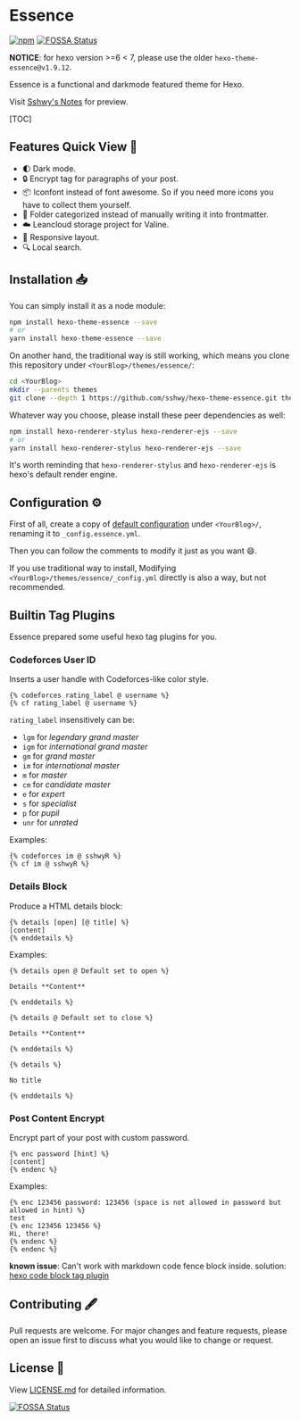 # Essence

[![npm](https://img.shields.io/npm/v/hexo-theme-essence)](https://www.npmjs.com/package/hexo-theme-essence) [![FOSSA Status](https://app.fossa.com/api/projects/git%2Bgithub.com%2Fsshwy%2Fhexo-theme-essence.svg?type=shield)](https://app.fossa.com/projects/git%2Bgithub.com%2Fsshwy%2Fhexo-theme-essence?ref=badge_shield)

**NOTICE**: for hexo version >=6 < 7, please use the older `hexo-theme-essence@v1.9.12`.

Essence is a functional and darkmode featured theme for Hexo.

Visit [Sshwy's Notes](https://notes.sshwy.name) for preview.

[TOC]

## Features Quick View :hammer:

- :first_quarter_moon: Dark mode.
- :lock: Encrypt tag for paragraphs of your post.
- :package: Iconfont instead of font awesome. So if you need more icons you have to collect them yourself.
- :open_file_folder: Folder categorized instead of manually writing it into frontmatter.
- :cloud: Leancloud storage project for Valine.
- :iphone: Responsive layout.
- :mag: Local search.

## Installation :inbox_tray:

You can simply install it as a node module:

```bash
npm install hexo-theme-essence --save
# or
yarn install hexo-theme-essence --save
```

On another hand, the traditional way is still working, which means you clone this repository under `<YourBlog>/themes/essence/`:

```bash
cd <YourBlog>
mkdir --parents themes
git clone --depth 1 https://github.com/sshwy/hexo-theme-essence.git themes/essence
```

Whatever way you choose, please install these peer dependencies as well:

```bash
npm install hexo-renderer-stylus hexo-renderer-ejs --save
# or
yarn install hexo-renderer-stylus hexo-renderer-ejs --save
```

It's worth reminding that `hexo-renderer-stylus` and `hexo-renderer-ejs` is hexo's default render engine.

## Configuration :gear:

First of all, create a copy of [default configuration](https://github.com/sshwy/hexo-theme-essence/blob/main/_config.yml) under `<YourBlog>/`, renaming it to `_config.essence.yml`. 

Then you can follow the comments to modify it just as you want :smile:.

If you use traditional way to install, Modifying `<YourBlog>/themes/essence/_config.yml` directly is also a way, but not recommended.

## Builtin Tag Plugins

Essence prepared some useful hexo tag plugins for you.

### Codeforces User ID

Inserts a user handle with Codeforces-like color style.

```
{% codeforces rating_label @ username %}
{% cf rating_label @ username %}
```

`rating_label` insensitively can be:

- `lgm` for *legendary grand master*
- `igm` for *international grand master*
- `gm` for *grand master*
- `im` for *international master*
- `m` for *master*
- `cm` for *candidate master*
- `e` for *expert*
- `s` for *specialist*
- `p` for *pupil*
- `unr` for *unrated*

Examples:

```
{% codeforces im @ sshwyR %}
{% cf im @ sshwyR %}
```

### Details Block

Produce a HTML details block:

```
{% details [open] [@ title] %}
[content]
{% enddetails %}
```

Examples:

```
{% details open @ Default set to open %}

Details **Content**

{% enddetails %}
```

```
{% details @ Default set to close %}

Details **Content**

{% enddetails %}
```

```
{% details %}

No title

{% enddetails %}
```

### Post Content Encrypt

Encrypt part of your post with custom password.

```
{% enc password [hint] %}
[content]
{% endenc %}
```

Examples:

```
{% enc 123456 password: 123456 (space is not allowed in password but allowed in hint) %}
test
{% enc 123456 123456 %}
Hi, there!
{% endenc %}
{% endenc %}
```

**known issue**: Can't work with markdown code fence block inside. solution: [hexo code block tag plugin](https://hexo.io/docs/tag-plugins.html#Code-Block)

## Contributing :fountain_pen:

Pull requests are welcome. For major changes and feature requests, please open an issue first to discuss what you would like to change or request.

## License :page_facing_up:

View [LICENSE.md](./LICENSE.md) for detailed information.

[![FOSSA Status](https://app.fossa.com/api/projects/git%2Bgithub.com%2Fsshwy%2Fhexo-theme-essence.svg?type=large)](https://app.fossa.com/projects/git%2Bgithub.com%2Fsshwy%2Fhexo-theme-essence?ref=badge_large)
